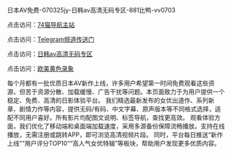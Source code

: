 日本AV免费-070325jy-日韩av高清无码专区-881比鸭-vv0703

点击访问：<a href="https://74mao.com/">74猫导航主站</a>

点击访问：<a href="https://74mao.com/">Telegram频道传送门</a>

点击访问：<a href="https://heiliaolvzlu3.pages.dev">日韩av高清无码专区</a>

点击访问：<a href="https://heiliaoyvnrda.pages.dev">欧美黄色录象</a>


每个月都有一批优质日本AV新作上线，许多用户希望第一时间免费观看这些资源，但苦于资源分散、加载缓慢、广告干扰等问题。本页面致力于为用户提供一个稳定、免费、高清的日影体验平台。
我们精选最新发布的女优出道作、系列新章、剧情力作等内容，提供无码/有码、中文字幕、原声版本等不同格式选择，适配不同用户喜好。所有影片均配图文说明、标签导航，查找更高效。
观看体验方面，我们优化了移动端和桌面端加载速度，采用多源备份保障流畅播放。支持在线播放，无需注册或跳转APP，即可浏览高清视频片段。
同时，平台每日推送“新作上线”“用户评分TOP10”“高人气女优特辑”等板块，帮助用户发现更多优质内容。
